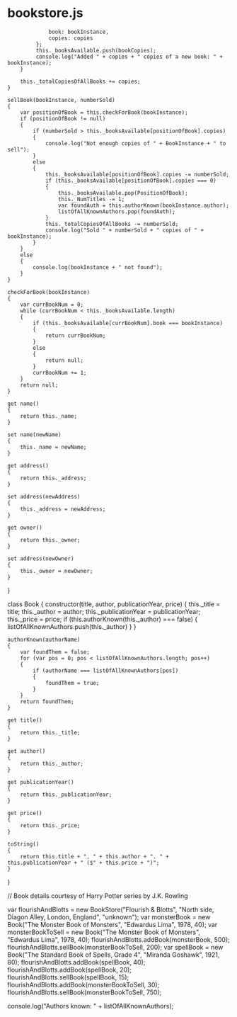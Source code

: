 # bookstore.js

                 book: bookInstance,
                 copies: copies
             };
             this._booksAvailable.push(bookCopies);
             console.log("Added " + copies + " copies of a new book: " + bookInstance);
        }

        this._totalCopiesOfAllBooks += copies;
    }

    sellBook(bookInstance, numberSold)
    {
        var positionOfBook = this.checkForBook(bookInstance);
        if (positionOfBook != null)
        {
            if (numberSold > this._booksAvailable[positionOfBook].copies)
            {
                console.log("Not enough copies of " + BookInstance + " to sell");
            }
            else
            {
                this._booksAvailable[positionOfBook].copies -= numberSold;
                if (this._booksAvailable[positionOfBook].copies === 0)
                {
                    this._booksAvailable.pop(PositionOfBook);
                    this._NumTitles -= 1;
                    var foundAuth = this.authorKnown(bookInstance.author);
                    listOfAllKnownAuthors.pop(foundAuth);
                }
                this._totalCopiesOfAllBooks -= numberSold;
                console.log("Sold " + numberSold + " copies of " + bookInstance);
            }
        }
        else
        {
            console.log(bookInstance + " not found");
        }
    }

    checkForBook(bookInstance)
    {
        var currBookNum = 0;
        while (currBookNum < this._booksAvailable.length)
        {
            if (this._booksAvailable[currBookNum].book === bookInstance)
            {
                return currBookNum;
            }
            else
            {
                return null;
            }
            currBookNum += 1;
        }
        return null;
    }

    get name()
    {
        return this._name;
    }

    set name(newName)
    {
        this._name = newName;
    }

    get address()
    {
        return this._address;
    }

    set address(newAddress)
    {
        this._address = newAddress;
    }

    get owner()
    {
        return this._owner;
    }

    set address(newOwner)
    {
        this._owner = newOwner;
    }
}

class Book
{
    constructor(title, author, publicationYear, price)
    {
        this._title = title;
        this._author = author;
        this._publicationYear = publicationYear;
        this._price = price;
        if (this.authorKnown(this._author) === false)
        {
            listOfAllKnownAuthors.push(this._author)
        }
    }

    authorKnown(authorName)
    {
        var foundThem = false;
        for (var pos = 0; pos < listOfAllKnownAuthors.length; pos++)
        {
            if (authorName === listOfAllKnownAuthors[pos])
            {
                foundThem = true;
            }
        }
        return foundThem;
    }

    get title()
    {
        return this._title;
    }

    get author()
    {
        return this._author;
    }

    get publicationYear()
    {
        return this._publicationYear;
    }

    get price()
    {
        return this._price;
    }

    toString()
    {
        return this.title + ", " + this.author + ". " + this.publicationYear + " ($" + this.price + ")";
    }
}

// Book details courtesy of Harry Potter series by J.K. Rowling

var flourishAndBlotts = new BookStore("Flourish & Blotts", "North side, Diagon Alley, London, England", "unknown");
var monsterBook = new Book("The Monster Book of Monsters", "Edwardus Lima", 1978, 40);
var monsterBookToSell = new Book("The Monster Book of Monsters", "Edwardus Lima", 1978, 40);
flourishAndBlotts.addBook(monsterBook, 500);
flourishAndBlotts.sellBook(monsterBookToSell, 200);
var spellBook = new Book("The Standard Book of Spells, Grade 4", "Miranda Goshawk", 1921, 80);
flourishAndBlotts.addBook(spellBook, 40);
flourishAndBlotts.addBook(spellBook, 20);
flourishAndBlotts.sellBook(spellBook, 15);
flourishAndBlotts.addBook(monsterBookToSell, 30);
flourishAndBlotts.sellBook(monsterBookToSell, 750);

console.log("Authors known: " + listOfAllKnownAuthors);

